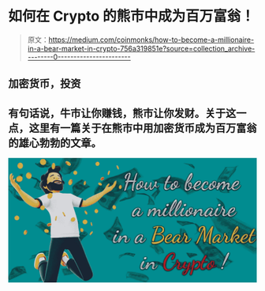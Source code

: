 # 如何在 Crypto 的熊市中成为百万富翁！

> 原文：<https://medium.com/coinmonks/how-to-become-a-millionaire-in-a-bear-market-in-crypto-756a319851e?source=collection_archive---------0----------------------->

## 加密货币，投资

## 有句话说，牛市让你赚钱，熊市让你发财。关于这一点，这里有一篇关于在熊市中用加密货币成为百万富翁的雄心勃勃的文章。

![](img/010aae29e08be0f22285821724d4e979.png)